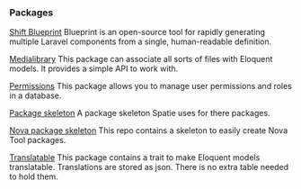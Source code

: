 ### Packages

[Shift Blueprint](https://github.com/laravel-shift/blueprint) Blueprint is an open-source tool for rapidly generating multiple Laravel components from a single, human-readable definition.

[Medialibrary](https://github.com/spatie/laravel-medialibrary) This package can associate all sorts of files with Eloquent models. It provides a simple API to work with.

[Permissions](https://github.com/spatie/laravel-permission) This package allows you to manage user permissions and roles in a database.

[Package skeleton](https://github.com/spatie/package-skeleton-laravel) A package skeleton Spatie uses for there packages.

[Nova package skeleton](https://github.com/spatie/skeleton-nova-tool) This repo contains a skeleton to easily create Nova Tool packages.

[Translatable](https://github.com/spatie/laravel-translatable) This package contains a trait to make Eloquent models translatable. Translations are stored as json. There is no extra table needed to hold them.

